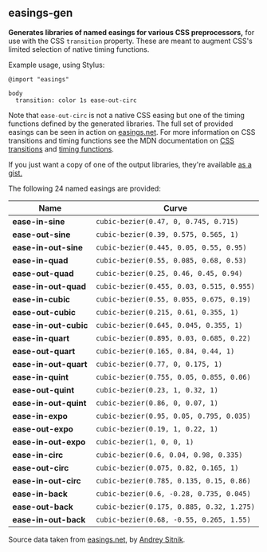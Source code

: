 ## easings-gen

**Generates libraries of named easings for various CSS preprocessors,** for use with
the CSS `transition` property. These are meant to augment CSS's limited selection of
native timing functions.

Example usage, using Stylus:

    @import "easings"

    body
      transition: color 1s ease-out-circ

Note that `ease-out-circ` is not a native CSS easing but one of the timing functions
defined by the generated libraries. The full set of provided easings can be seen in
action on [easings.net](http://easings.net). For more information on CSS transitions and
timing functions see the MDN documentation on [CSS transitions](https://developer.mozilla.org/en-US/docs/Web/CSS/CSS_Transitions/Using_CSS_transitions) and [timing functions](https://developer.mozilla.org/en-US/docs/Web/CSS/single-transition-timing-function).

If you just want a copy of one of the output libraries, they're available [as a
gist.](https://gist.github.com/aetherised/bf4cbe13d0f0455c8b7c201ded7797c6)

The following 24 named easings are provided:

| Name | Curve |
|------|-------|
| **ease-in-sine** | `cubic-bezier(0.47, 0, 0.745, 0.715)` |
| **ease-out-sine** | `cubic-bezier(0.39, 0.575, 0.565, 1)` |
| **ease-in-out-sine** | `cubic-bezier(0.445, 0.05, 0.55, 0.95)` |
| **ease-in-quad** | `cubic-bezier(0.55, 0.085, 0.68, 0.53)` |
| **ease-out-quad** | `cubic-bezier(0.25, 0.46, 0.45, 0.94)` |
| **ease-in-out-quad** | `cubic-bezier(0.455, 0.03, 0.515, 0.955)` |
| **ease-in-cubic** | `cubic-bezier(0.55, 0.055, 0.675, 0.19)` |
| **ease-out-cubic** | `cubic-bezier(0.215, 0.61, 0.355, 1)` |
| **ease-in-out-cubic** | `cubic-bezier(0.645, 0.045, 0.355, 1)` |
| **ease-in-quart** | `cubic-bezier(0.895, 0.03, 0.685, 0.22)` |
| **ease-out-quart** | `cubic-bezier(0.165, 0.84, 0.44, 1)` |
| **ease-in-out-quart** | `cubic-bezier(0.77, 0, 0.175, 1)` |
| **ease-in-quint** | `cubic-bezier(0.755, 0.05, 0.855, 0.06)` |
| **ease-out-quint** | `cubic-bezier(0.23, 1, 0.32, 1)` |
| **ease-in-out-quint** | `cubic-bezier(0.86, 0, 0.07, 1)` |
| **ease-in-expo** | `cubic-bezier(0.95, 0.05, 0.795, 0.035)` |
| **ease-out-expo** | `cubic-bezier(0.19, 1, 0.22, 1)` |
| **ease-in-out-expo** | `cubic-bezier(1, 0, 0, 1)` |
| **ease-in-circ** | `cubic-bezier(0.6, 0.04, 0.98, 0.335)` |
| **ease-out-circ** | `cubic-bezier(0.075, 0.82, 0.165, 1)` |
| **ease-in-out-circ** | `cubic-bezier(0.785, 0.135, 0.15, 0.86)` |
| **ease-in-back** | `cubic-bezier(0.6, -0.28, 0.735, 0.045)` |
| **ease-out-back** | `cubic-bezier(0.175, 0.885, 0.32, 1.275)` |
| **ease-in-out-back** | `cubic-bezier(0.68, -0.55, 0.265, 1.55)` |

Source data taken from [easings.net](http://easings.net), by [Andrey Sitnik](https://github.com/ai).
